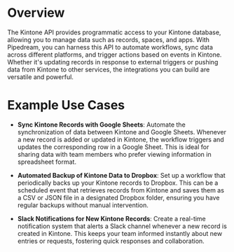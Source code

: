 # Overview

The Kintone API provides programmatic access to your Kintone database, allowing you to manage data such as records, spaces, and apps. With Pipedream, you can harness this API to automate workflows, sync data across different platforms, and trigger actions based on events in Kintone. Whether it's updating records in response to external triggers or pushing data from Kintone to other services, the integrations you can build are versatile and powerful.

# Example Use Cases

- **Sync Kintone Records with Google Sheets**: Automate the synchronization of data between Kintone and Google Sheets. Whenever a new record is added or updated in Kintone, the workflow triggers and updates the corresponding row in a Google Sheet. This is ideal for sharing data with team members who prefer viewing information in spreadsheet format.

- **Automated Backup of Kintone Data to Dropbox**: Set up a workflow that periodically backs up your Kintone records to Dropbox. This can be a scheduled event that retrieves records from Kintone and saves them as a CSV or JSON file in a designated Dropbox folder, ensuring you have regular backups without manual intervention.

- **Slack Notifications for New Kintone Records**: Create a real-time notification system that alerts a Slack channel whenever a new record is created in Kintone. This keeps your team informed instantly about new entries or requests, fostering quick responses and collaboration.
